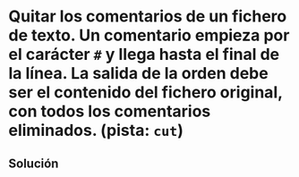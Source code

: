 # Quitar los comentarios de un fichero de texto. Un comentario empieza por el carácter `#` y llega hasta el final de la línea. La salida de la orden debe ser el contenido del fichero original, con todos los comentarios eliminados. (pista: `cut`)

## Solución

```bash

```
